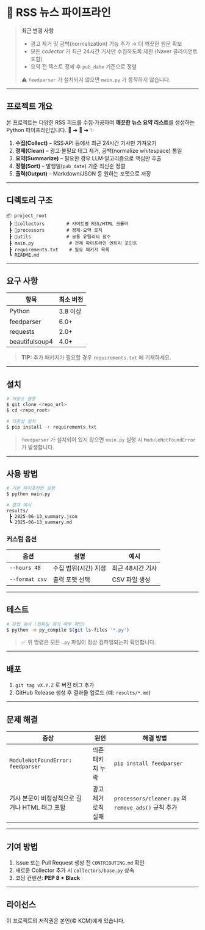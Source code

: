 # 📰 RSS 뉴스 파이프라인

> **최근 변경 사항**
>
> * 광고 제거 및 공백(normalization) 기능 추가 → 더 깨끗한 원문 확보
> * 모든 *collector* 가 최근 24시간 기사만 수집하도록 제한 (Naver 클라이언트 포함)
> * 요약 전 텍스트 정제 후 `pub_date` 기준으로 정렬
>
> ⚠️ `feedparser` 가 설치되지 않으면 `main.py` 가 동작하지 않습니다.

---

## 프로젝트 개요

본 프로젝트는 다양한 RSS 피드를 수집·가공하여 **깨끗한 뉴스 요약 리스트**를 생성하는 Python 파이프라인입니다. 🤖 ➜ 📰 ➜ ✨

1. **수집(Collect)** – RSS·API 등에서 최근 24시간 기사만 가져오기
2. **정제(Clean)** – 광고·불필요 태그 제거, 공백(normalize whitespace) 통일
3. **요약(Summarize)** – 필요한 경우 LLM·알고리즘으로 핵심만 추출
4. **정렬(Sort)** – 발행일(`pub_date`) 기준 최신순 정렬
5. **출력(Output)** – Markdown/JSON 등 원하는 포맷으로 저장

---

## 디렉토리 구조

```
📦 project_root
 ┣ 📂collectors        # 사이트별 RSS/HTML 크롤러
 ┣ 📂processors        # 정제·요약 로직
 ┣ 📂utils             # 공통 유틸리티 함수
 ┣ main.py             # 전체 파이프라인 엔트리 포인트
 ┣ requirements.txt    # 필요 패키지 목록
 ┗ README.md
```

---

## 요구 사항

| 항목             | 최소 버전  |
| -------------- | ------ |
| Python         | 3.8 이상 |
| feedparser     | 6.0+   |
| requests       | 2.0+   |
| beautifulsoup4 | 4.0+   |

> **TIP:** 추가 패키지가 필요할 경우 `requirements.txt` 에 기재하세요.

---

## 설치

```bash
# 저장소 클론
$ git clone <repo_url>
$ cd <repo_root>

# 의존성 설치
$ pip install -r requirements.txt
```

> `feedparser` 가 설치되어 있지 않으면 `main.py` 실행 시 `ModuleNotFoundError` 가 발생합니다.

---

## 사용 방법

```bash
# 기본 파이프라인 실행
$ python main.py

# 결과 예시
results/
 ┣ 2025-06-13_summary.json
 ┗ 2025-06-13_summary.md
```

### 커스텀 옵션

| 옵션             | 설명           | 예시         |
| -------------- | ------------ | ---------- |
| `--hours 48`   | 수집 범위(시간) 지정 | 최근 48시간 기사 |
| `--format csv` | 출력 포맷 선택     | CSV 파일 생성  |

---

## 테스트

```bash
# 문법 검사 (컴파일 에러 여부 확인)
$ python -m py_compile $(git ls-files '*.py')
```

> ✅ 위 명령은 모든 `.py` 파일이 정상 컴파일되는지 확인합니다.

---

## 배포

1. `git tag vX.Y.Z` 로 버전 태그 추가
2. GitHub Release 생성 후 결과물 업로드 (예: `results/*.md`)

---

## 문제 해결

| 증상                                | 원인          | 해결 방법                                          |
| --------------------------------- | ----------- | ---------------------------------------------- |
| `ModuleNotFoundError: feedparser` | 의존 패키지 누락   | `pip install feedparser`                       |
| 기사 본문이 비정상적으로 길거나 HTML 태그 포함      | 광고 제거 로직 실패 | `processors/cleaner.py` 의 `remove_ads()` 규칙 추가 |

---

## 기여 방법

1. Issue 또는 Pull Request 생성 전 `CONTRIBUTING.md` 확인
2. 새로운 Collector 추가 시 `collectors/base.py` 상속
3. 코딩 컨벤션: **PEP 8 + Black**

---

## 라이선스

이 프로젝트의 저작권은 본인(© KCM)에게 있습니다.
